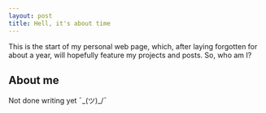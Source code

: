 ```yaml
---
layout: post
title: Hell, it's about time
---
```


This is the start of my personal web page, which, after laying forgotten for
about a year, will hopefully feature my projects and posts. So, who am I?

## About me
Not done writing yet ¯\_(ツ)_/¯
